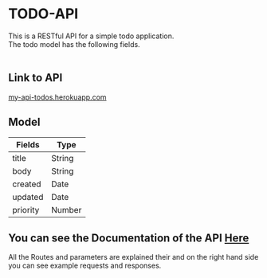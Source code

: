 # TODO-API

This is a RESTful API for a simple todo application.</br>
The todo model has the following fields.</br></br>

## Link to API

[my-api-todos.herokuapp.com](my-api-todos.herokuapp.com)

## Model

| Fields   | Type   |
| -------- | ------ |
| title    | String |
| body     | String |
| created  | Date   |
| updated  | Date   |
| priority | Number |

## You can see the Documentation of the API [Here](https://documenter.getpostman.com/view/11601749/SztK2QvF?version=latest)

All the Routes and parameters are explained their and on the right hand side you can see example requests and responses.
